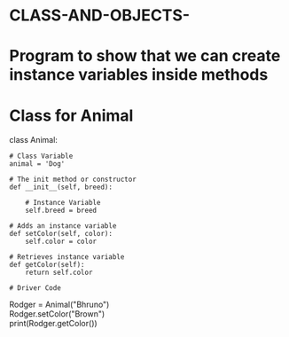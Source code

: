 # CLASS-AND-OBJECTS-
# Program to show that we can create instance variables inside methods  
# Class for Animal 
class Animal:  
        
    # Class Variable  
    animal = 'Dog'      
        
    # The init method or constructor  
    def __init__(self, breed):  
            
        # Instance Variable  
        self.breed = breed              
    
    # Adds an instance variable   
    def setColor(self, color):  
        self.color = color  
        
    # Retrieves instance variable      
    def getColor(self):      
        return self.color     
    
    # Driver Code  
Rodger = Animal("Bhruno")  
Rodger.setColor("Brown")  
print(Rodger.getColor())
